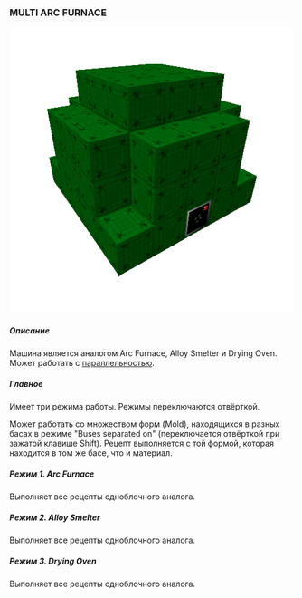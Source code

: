 ### MULTI ARC FURNACE

![LOGO](media/gregtech/ParArc.png)

##### Описание

Машина является аналогом Arc Furnace, Alloy Smelter и Drying Oven. Может работать с [параллельностью](#/mechanics#parallelism).

##### Главное

Имеет три режима работы. Режимы переключаются отвёрткой.

Может работать со множеством форм (Mold), находящихся в разных басах в режиме "Buses separated on" (переключается отвёрткой при зажатой клавише Shift). Рецепт выполняется с той формой, которая находится в том же басе, что и материал.

##### Режим 1. Arc Furnace

Выполняет все рецепты одноблочного аналога.

##### Режим 2. Alloy Smelter

Выполняет все рецепты одноблочного аналога.

##### Режим 3. Drying Oven

Выполняет все рецепты одноблочного аналога.
